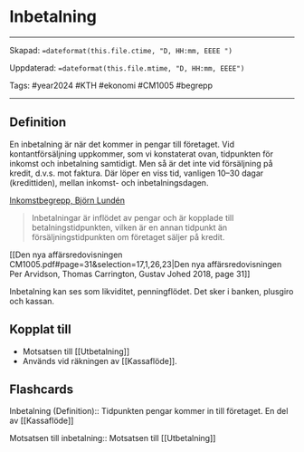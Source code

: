 # Inbetalning

---
Skapad: `=dateformat(this.file.ctime, "D, HH:mm, EEEE ")`

Uppdaterad: `=dateformat(this.file.mtime, "D, HH:mm, EEEE")`

Tags: #year2024 #KTH #ekonomi #CM1005 #begrepp

---

## Definition

En inbetalning är när det kommer in pengar till företaget. Vid kontantförsäljning uppkommer, som vi konstaterat ovan, tidpunkten för inkomst och inbetalning samtidigt. Men så är det inte vid försäljning på kredit, d.v.s. mot faktura. Där löper en viss tid, vanligen 10–30 dagar (kredittiden), mellan inkomst- och inbetalningsdagen.

[Inkomstbegrepp, Björn Lundén](https://www.bjornlunden.se/f%C3%B6retagande/inkomstbegrepp__301)

> Inbetalningar är inflödet av pengar och är kopplade till betalningstidpunkten, vilken är en annan tidpunkt än försäljningstidpunkten om företaget säljer på kredit.

[[Den nya affärsredovisningen CM1005.pdf#page=31&selection=17,1,26,23|Den nya affärsredovisningen Per Arvidson, Thomas Carrington, Gustav Johed 2018, page 31]]

Inbetalning kan ses som likviditet, penningflödet. Det sker i banken, plusgiro och kassan.

## Kopplat till

- Motsatsen till [[Utbetalning]]
- Används vid räkningen av [[Kassaflöde]].

## Flashcards

Inbetalning (Definition):: Tidpunkten pengar kommer in till företaget. En del av [[Kassaflöde]]
<!--SR:!2024-04-06,51,310!2024-04-06,53,310-->

Motsatsen till inbetalning:: Motsatsen till [[Utbetalning]]
<!--SR:!2024-04-15,60,314!2024-04-09,56,314-->
